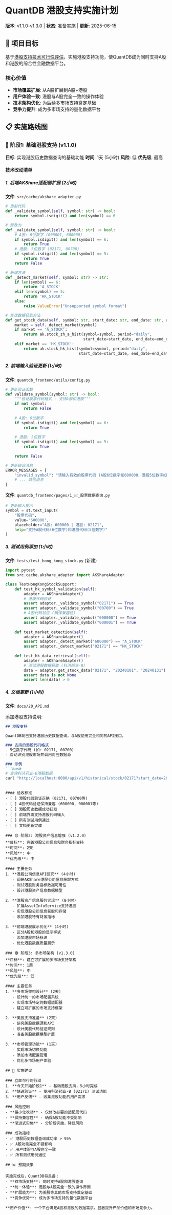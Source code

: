 # QuantDB 港股支持实施计划

**版本**: v1.1.0-v1.3.0 | **状态**: 准备实施 | **更新**: 2025-06-15

## 🎯 项目目标

基于[港股支持技术可行性评估](./HONG_KONG_STOCK_ASSESSMENT.md)，实施港股支持功能，使QuantDB成为同时支持A股和港股的综合性金融数据平台。

### 核心价值
- **市场覆盖扩展**: 从A股扩展到A股+港股
- **用户体验一致**: 港股与A股完全一致的操作体验
- **技术架构优化**: 为后续多市场支持奠定基础
- **竞争力提升**: 成为多市场支持的量化数据平台

## 📋 实施路线图

### 🔴 阶段1: 基础港股支持 (v1.1.0)
**目标**: 实现港股历史数据查询的基础功能
**时间**: 1天 (5小时)
**风险**: 低
**优先级**: 最高

#### 技术改动清单

##### 1. 后端AKShare适配器扩展 (2小时)
**文件**: `src/cache/akshare_adapter.py`

```python
# 当前代码
def _validate_symbol(self, symbol: str) -> bool:
    return symbol.isdigit() and len(symbol) == 6

# 修改为
def _validate_symbol(self, symbol: str) -> bool:
    # A股: 6位数字 (000001, 600000)
    if symbol.isdigit() and len(symbol) == 6:
        return True
    # 港股: 5位数字 (02171, 00700)
    if symbol.isdigit() and len(symbol) == 5:
        return True
    return False

# 新增方法
def _detect_market(self, symbol: str) -> str:
    if len(symbol) == 6:
        return 'A_STOCK'
    elif len(symbol) == 5:
        return 'HK_STOCK'
    else:
        raise ValueError("Unsupported symbol format")

# 修改数据获取方法
def get_stock_data(self, symbol: str, start_date: str, end_date: str, adjust: str = ""):
    market = self._detect_market(symbol)
    if market == 'A_STOCK':
        return ak.stock_zh_a_hist(symbol=symbol, period="daily", 
                                  start_date=start_date, end_date=end_date, adjust=adjust)
    elif market == 'HK_STOCK':
        return ak.stock_hk_hist(symbol=symbol, period="daily",
                                start_date=start_date, end_date=end_date)
```

##### 2. 前端输入验证更新 (1小时)
**文件**: `quantdb_frontend/utils/config.py`

```python
# 更新验证函数
def validate_symbol(symbol: str) -> bool:
    """验证股票代码格式 - 支持A股和港股"""
    if not symbol:
        return False
    
    # A股: 6位数字
    if symbol.isdigit() and len(symbol) == 6:
        return True
    
    # 港股: 5位数字
    if symbol.isdigit() and len(symbol) == 5:
        return True
    
    return False

# 更新错误消息
ERROR_MESSAGES = {
    "invalid_symbol": "请输入有效的股票代码 (A股6位数字如600000，港股5位数字如02171)",
    # ... 其他消息
}
```

**文件**: `quantdb_frontend/pages/1_📈_股票数据查询.py`

```python
# 更新输入提示
symbol = st.text_input(
    "股票代码",
    value="600000",
    placeholder="A股: 600000 | 港股: 02171",
    help="支持A股代码(6位数字)和港股代码(5位数字)"
)
```

##### 3. 测试用例添加 (1小时)
**文件**: `tests/test_hong_kong_stock.py` (新建)

```python
import pytest
from src.cache.akshare_adapter import AKShareAdapter

class TestHongKongStockSupport:
    def test_hk_symbol_validation(self):
        adapter = AKShareAdapter()
        # 港股代码验证
        assert adapter._validate_symbol("02171") == True
        assert adapter._validate_symbol("00700") == True
        # A股代码验证 (确保兼容性)
        assert adapter._validate_symbol("600000") == True
        assert adapter._validate_symbol("000001") == True
        
    def test_market_detection(self):
        adapter = AKShareAdapter()
        assert adapter._detect_market("600000") == "A_STOCK"
        assert adapter._detect_market("02171") == "HK_STOCK"
        
    def test_hk_data_retrieval(self):
        adapter = AKShareAdapter()
        # 测试港股数据获取 (科济药业-B)
        data = adapter.get_stock_data("02171", "20240101", "20240131")
        assert data is not None
        assert len(data) > 0
```

##### 4. 文档更新 (1小时)
**文件**: `docs/20_API.md`

添加港股支持说明:
```markdown
## 港股支持

QuantDB现已支持港股历史数据查询，与A股使用完全相同的API接口。

### 支持的港股代码格式
- 5位数字代码 (如: 02171, 00700)
- 自动识别港股市场并调用对应数据源

### 示例
```bash
# 查询科济药业-B港股数据
curl "http://localhost:8000/api/v1/historical/stock/02171?start_date=20240101&end_date=20240131"
```
```

#### 验收标准
- [ ] 港股代码验证正确 (02171, 00700等)
- [ ] A股代码验证保持兼容 (600000, 000001等)
- [ ] 港股历史数据成功获取
- [ ] 前端界面支持港股代码输入
- [ ] 所有测试用例通过
- [ ] 文档更新完成

### 🟡 阶段2: 港股资产信息增强 (v1.2.0)
**目标**: 完善港股公司信息和财务指标支持
**时间**: 2天
**风险**: 中
**优先级**: 中

#### 主要任务
1. **港股公司信息API研究** (4小时)
   - 调研AKShare港股公司信息获取方式
   - 测试港股财务指标数据可用性
   - 设计港股资产信息数据模型

2. **港股资产信息服务实现** (8小时)
   - 扩展AssetInfoService支持港股
   - 实现港股公司信息获取和存储
   - 添加港股特有财务指标

3. **前端港股展示优化** (4小时)
   - 区分A股和港股的显示样式
   - 添加港股市场标识
   - 优化港股数据质量展示

### 🟢 阶段3: 多市场架构 (v1.3.0)
**目标**: 建立可扩展的多市场支持架构
**时间**: 1周
**风险**: 中
**优先级**: 低

#### 主要任务
1. **多市场架构设计** (2天)
   - 设计统一的市场配置系统
   - 实现市场特定的数据适配器
   - 建立可扩展的市场支持框架

2. **美股支持准备** (2天)
   - 研究美股数据源和API
   - 设计美股代码验证规则
   - 准备美股数据模型扩展

3. **市场管理功能** (1天)
   - 实现市场切换功能
   - 添加市场配置管理
   - 优化多市场用户体验

## 🚀 实施建议

### 立即可行的行动
1. **今天开始阶段1** - 基础港股支持，5小时完成
2. **快速验证** - 使用科济药业-B (02171) 测试功能
3. **用户反馈** - 收集港股功能的用户需求

### 风险控制
- **最小化改动** - 仅修改必要的适配层代码
- **保持兼容性** - 确保A股功能不受影响
- **渐进式实施** - 分阶段实施，降低风险

### 成功指标
- ✅ 港股历史数据查询成功率 > 95%
- ✅ A股功能完全不受影响
- ✅ 用户体验与A股完全一致
- ✅ 所有测试用例通过

## 📊 预期效果

实施完成后，QuantDB将具备：
- **双市场支持**: 同时支持A股和港股查询
- **统一体验**: 港股与A股完全一致的操作界面
- **扩展能力**: 为美股等其他市场支持奠定基础
- **竞争优势**: 成为多市场支持的量化数据平台

**用户价值**: 一个平台满足A股和港股的数据需求，显著提升产品价值和市场竞争力。
